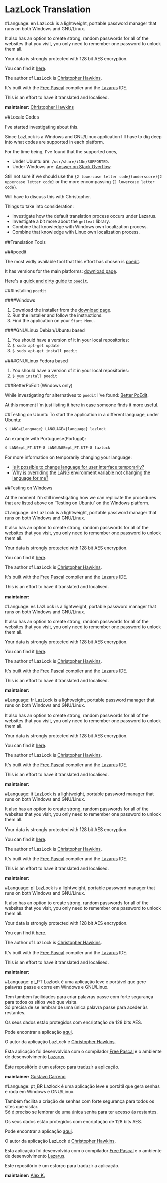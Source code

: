 # LazLock Translation

#Language: en
LazLock is a lightweight, portable password manager that runs on both Windows and GNU/Linux.

It also has an option to create strong, random passwords for all of the websites that you visit, you only need to remember one password to unlock them all.

Your data is strongly protected with 128 bit AES encryption.

You can find it [here](https://sourceforge.net/projects/lazlock/).

The author of LazLock is [Christopher Hawkins](https://twitter.com/CyberFilth).

It's built with the [Free Pascal](http://www.freepascal.org) compiler and the [Lazarus](http://www.lazarus-ide.org) IDE.

This is an effort to have it translated and localised.

__maintainer:__ [Christopher Hawkins](https://github.com/cyberfilth)

##Locale Codes

I've started investigating about this.

Since LazLock is a Windows and GNU/Linux application I'll have to dig deep into what codes are supported in each platform.

For the time being, I've found that the supported ones,

 * Under Ubuntu are: `/usr/share/i18n/SUPPORTED`.
 * Under Windows are: [Answer on Stack Overflow](https://stackoverflow.com/a/3191729/8167).
 
Still not sure if we should use the `{2 lowercase letter code}(underscore){2 uppercase letter code}` or the more encompassing `{2 lowercase letter code}`.

Will have to discuss this with Christopher.

Things to take into consideration:

 * Investigate how the default translation process occurs under Lazarus.
 * Investigate a bit more about the `gettext` library.
 * Combine that knowledge with Windows own localization process.
 * Combine that knowledge with Linux own localization process.

##Translation Tools

###poedit

The most widly available tool that this effort has chosen is [poedit](https://poedit.net/).

It has versions for the main platforms: [download page](https://poedit.net/download).

Here's a [quick and dirty guide to `poedit`](https://flossvalley.blogspot.co.uk/2008/07/quick-and-dirty-guide-to-poedit.html).

###Installing `poedit`

####Windows

 1. Download the installer from the [download page](https://poedit.net/download).
 2. Run the installer and follow the instructions.
 3. Find the application on your `Start Menu`.
 
####GNU/Linux Debian/Ubuntu based

 1. You should have a version of it in your local repositories:
 2. `$ sudo apt-get update`
 3. `$ sudo apt-get install poedit`

####GNU/Linux Fedora based

 1. You should have a version of it in your local repositories:
 2. `$ yum install poedit`

###BetterPoEdit (Windows only)

While investigating for alternatives to `poedit` I've found: [Better PoEdit](https://sourceforge.net/projects/betterpoeditor/).

At this moment I'm just listing it here in case someone finds it more useful.

##Testing on Ubuntu
To start the application in a different language, under Ubuntu:

```bash
$ LANG={language} LANGUAGE={language} lazlock
```

An example with Portuguese(Portugal):

```bash
$ LANG=pt_PT.UTF-8 LANGUAGE=pt_PT.UTF-8 lazlock
```

For more information on temporarily changing your language:

 * [Is it possible to change language for user interface temporarily?](https://askubuntu.com/questions/246547/is-it-possible-to-change-language-for-user-interface-temporarily)
 * [Why is overriding the LANG environment variable not changing the language for me?](https://askubuntu.com/questions/311767/why-is-overriding-the-lang-environment-variable-not-changing-the-language-for-me)

##Testing on Windows

At the moment I'm still investigating how we can replicate the procedures that are listed above on 'Testing on Ubuntu' on the Windows platform.

#Language: de
LazLock is a lightweight, portable password manager that runs on both Windows and GNU/Linux.

It also has an option to create strong, random passwords for all of the websites that you visit, you only need to remember one password to unlock them all.

Your data is strongly protected with 128 bit AES encryption.

You can find it [here](https://sourceforge.net/projects/lazlock/).

The author of LazLock is [Christopher Hawkins](https://twitter.com/CyberFilth).

It's built with the [Free Pascal](http://www.freepascal.org) compiler and the [Lazarus](http://www.lazarus-ide.org) IDE.

This is an effort to have it translated and localised.

__maintainer:__ 

#Language: es
LazLock is a lightweight, portable password manager that runs on both Windows and GNU/Linux.

It also has an option to create strong, random passwords for all of the websites that you visit, you only need to remember one password to unlock them all.

Your data is strongly protected with 128 bit AES encryption.

You can find it [here](https://sourceforge.net/projects/lazlock/).

The author of LazLock is [Christopher Hawkins](https://twitter.com/CyberFilth).

It's built with the [Free Pascal](http://www.freepascal.org) compiler and the [Lazarus](http://www.lazarus-ide.org) IDE.

This is an effort to have it translated and localised.

__maintainer:__ 

#Language: fr
LazLock is a lightweight, portable password manager that runs on both Windows and GNU/Linux.

It also has an option to create strong, random passwords for all of the websites that you visit, you only need to remember one password to unlock them all.

Your data is strongly protected with 128 bit AES encryption.

You can find it [here](https://sourceforge.net/projects/lazlock/).

The author of LazLock is [Christopher Hawkins](https://twitter.com/CyberFilth).

It's built with the [Free Pascal](http://www.freepascal.org) compiler and the [Lazarus](http://www.lazarus-ide.org) IDE.

This is an effort to have it translated and localised.

__maintainer:__ 

#Language: it
LazLock is a lightweight, portable password manager that runs on both Windows and GNU/Linux.

It also has an option to create strong, random passwords for all of the websites that you visit, you only need to remember one password to unlock them all.

Your data is strongly protected with 128 bit AES encryption.

You can find it [here](https://sourceforge.net/projects/lazlock/).

The author of LazLock is [Christopher Hawkins](https://twitter.com/CyberFilth).

It's built with the [Free Pascal](http://www.freepascal.org) compiler and the [Lazarus](http://www.lazarus-ide.org) IDE.

This is an effort to have it translated and localised.

__maintainer:__ 

#Language: pl
LazLock is a lightweight, portable password manager that runs on both Windows and GNU/Linux.

It also has an option to create strong, random passwords for all of the websites that you visit, you only need to remember one password to unlock them all.

Your data is strongly protected with 128 bit AES encryption.

You can find it [here](https://sourceforge.net/projects/lazlock/).

The author of LazLock is [Christopher Hawkins](https://twitter.com/CyberFilth).

It's built with the [Free Pascal](http://www.freepascal.org) compiler and the [Lazarus](http://www.lazarus-ide.org) IDE.

This is an effort to have it translated and localised.

__maintainer:__ 

#Language: pt_PT
Lazlock é uma aplicação leve e portável que gere palavras passe e corre em Windows e GNU/Linux.

Tem também facilidades para criar palavras passe com forte segurança para todos os sítios web que visita.  
Só precisa de se lembrar de uma única palavra passe para aceder às restantes.

Os seus dados estão protegidos com encriptação de 128 bits AES.

Pode encontrar a aplicação [aqui](https://sourceforge.net/projects/lazlock/).

O autor da aplicação LazLock é [Christopher Hawkins](https://twitter.com/CyberFilth).

Esta aplicação foi desenvolvida com o compilador [Free Pascal](http://www.freepascal.org) e o ambiente de desenvolvimento [Lazarus](http://www.lazarus-ide.org).

Este repositório é um esforço para traduzir a aplicação.

__maintainer:__ [Gustavo Carreno](https://github.com/gcarreno)

#Language: pt_BR
Lazlock é uma aplicação leve e portátil que gera senhas e roda em Windows e GNU/Linux.

Também facilita a criação de senhas com forte segurança para todos os sites que visitar.  
Só é preciso se lembrar de uma única senha para ter acesso às restantes.

Os seus dados estão protegidos com encriptação de 128 bits AES.

Pode encontrar a aplicação [aqui](https://sourceforge.net/projects/lazlock/).

O autor da aplicação LazLock é [Christopher Hawkins](https://twitter.com/CyberFilth).

Esta aplicação foi desenvolvida com o compilador [Free Pascal](http://www.freepascal.org) e o ambiente de desenvolvimento [Lazarus](http://www.lazarus-ide.org).

Este repositório é um esforço para traduzir a aplicação.

__maintainer:__ [Alex K.](https://github.com/alexkleinubing)
